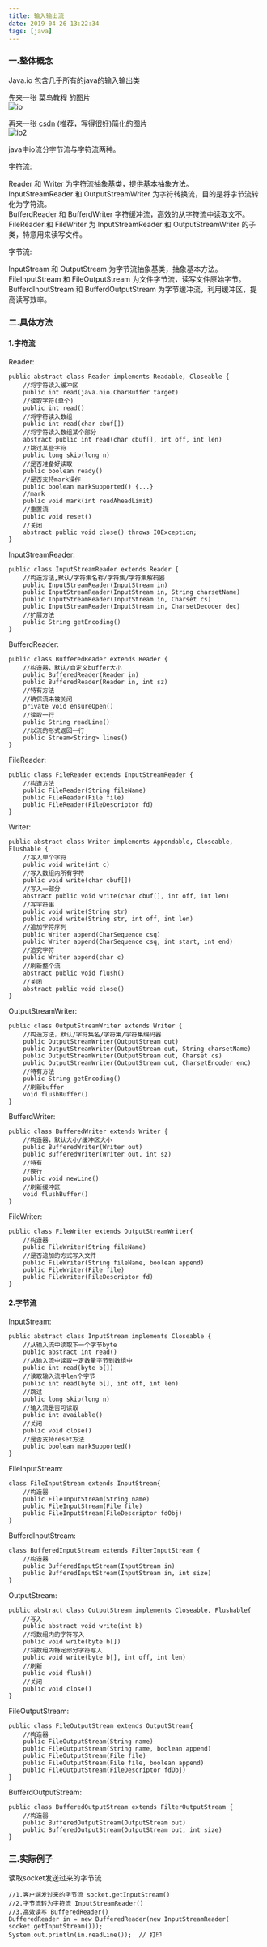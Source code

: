 ```yaml
---
title: 输入输出流
date: 2019-04-26 13:22:34
tags: [java]
---
```

### 一.整体概念
Java.io 包含几乎所有的java的输入输出类

先来一张 [菜鸟教程](http://www.runoob.com/java/java-files-io.html) 的图片<br>
![io](http://67.216.218.49:8000/file/blogs/java/io/iostream.png)

再来一张 [csdn](http://www.runoob.com/java/java-files-io.html) (推荐，写得很好)简化的图片<br>
![io2](http://67.216.218.49:8000/file/blogs/java/io/iostream2.png)

java中io流分字节流与字符流两种。

字符流:

Reader 和 Writer 为字符流抽象基类，提供基本抽象方法。<br>
InputStreamReader 和 OutputStreamWriter 为字符转换流，目的是将字节流转化为字符流。<br>
BufferdReader 和 BufferdWriter 字符缓冲流，高效的从字符流中读取文不。<br>
FileReader 和 FileWriter 为 InputStreamReader 和 OutputStreamWriter 的子类，特意用来读写文件。<br>

字节流:

InputStream 和 OutputStream 为字节流抽象基类，抽象基本方法。<br>
FileInputStream 和 FileOutputStream 为文件字节流，读写文件原始字节。<br>
BufferdInputStream 和 BufferdOutputStream 为字节缓冲流，利用缓冲区，提高读写效率。<br>

### 二.具体方法
#### 1.字符流

Reader:

```
public abstract class Reader implements Readable, Closeable {
    //将字符读入缓冲区
    public int read(java.nio.CharBuffer target)
    //读取字符(单个)
    public int read()
    //将字符读入数组
    public int read(char cbuf[])
    //将字符读入数组某个部分
    abstract public int read(char cbuf[], int off, int len)
    //跳过某些字符
    public long skip(long n)
    //是否准备好读取
    public boolean ready()
    //是否支持mark操作
    public boolean markSupported() {...}
    //mark
    public void mark(int readAheadLimit)
    //重置流
    public void reset()
    //关闭
    abstract public void close() throws IOException;
}
```

InputStreamReader:

```
public class InputStreamReader extends Reader {
    //构造方法,默认/字符集名称/字符集/字符集解码器
    public InputStreamReader(InputStream in)
    public InputStreamReader(InputStream in, String charsetName)
    public InputStreamReader(InputStream in, Charset cs)
    public InputStreamReader(InputStream in, CharsetDecoder dec)
    //扩展方法
    public String getEncoding()
}
```

BufferdReader:

```
public class BufferedReader extends Reader {
    //构造器，默认/自定义buffer大小
    public BufferedReader(Reader in)
    public BufferedReader(Reader in, int sz)
    //特有方法
    //确保流未被关闭
    private void ensureOpen()
    //读取一行
    public String readLine()
    //以流的形式返回一行
    public Stream<String> lines()
}
```

FileReader:

```
public class FileReader extends InputStreamReader {
    //构造方法
    public FileReader(String fileName)
    public FileReader(File file)
    public FileReader(FileDescriptor fd)
}
```

Writer:

```
public abstract class Writer implements Appendable, Closeable, Flushable {
    //写入单个字符
    public void write(int c)
    //写入数组内所有字符
    public void write(char cbuf[])
    //写入一部分
    abstract public void write(char cbuf[], int off, int len)
    //写字符串
    public void write(String str)
    public void write(String str, int off, int len)
    //追加字符序列
    public Writer append(CharSequence csq)
    public Writer append(CharSequence csq, int start, int end)
    //追究字符
    public Writer append(char c)
    //刷新整个流
    abstract public void flush()
    //关闭
    abstract public void close()
}
```

OutputStreamWriter:

```
public class OutputStreamWriter extends Writer {
    //构造方法，默认/字符集名/字符集/字符集编码器
    public OutputStreamWriter(OutputStream out)
    public OutputStreamWriter(OutputStream out, String charsetName)
    public OutputStreamWriter(OutputStream out, Charset cs)
    public OutputStreamWriter(OutputStream out, CharsetEncoder enc)
    //特有方法
    public String getEncoding()
    //刷新buffer
    void flushBuffer()
}
```

BufferdWriter:

```
public class BufferedWriter extends Writer {
    //构造器，默认大小/缓冲区大小
    public BufferedWriter(Writer out)
    public BufferedWriter(Writer out, int sz)
    //特有
    //换行
    public void newLine()
    //刷新缓冲区  
    void flushBuffer()
}
```

FileWriter:

```
public class FileWriter extends OutputStreamWriter{
    //构造器
    public FileWriter(String fileName)
    //是否追加的方式写入文件
    public FileWriter(String fileName, boolean append)
    public FileWriter(File file)
    public FileWriter(FileDescriptor fd)
}
```
#### 2.字节流
InputStream:

```
public abstract class InputStream implements Closeable {
    //从输入流中读取下一个字节byte
    public abstract int read()
    //从输入流中读取一定数量字节到数组中
    public int read(byte b[])
    //读取输入流中len个字节
    public int read(byte b[], int off, int len)
    //跳过
    public long skip(long n)
    //输入流是否可读取
    public int available()
    //关闭
    public void close()
    //是否支持reset方法
    public boolean markSupported()
}
```

FileInputStream:

```
class FileInputStream extends InputStream{
    //构造器
    public FileInputStream(String name)
    public FileInputStream(File file)
    public FileInputStream(FileDescriptor fdObj)
}
```

BufferdInputStream:

```
class BufferedInputStream extends FilterInputStream {
    //构造器
    public BufferedInputStream(InputStream in)
    public BufferedInputStream(InputStream in, int size)
}  
```

OutputStream:

```
public abstract class OutputStream implements Closeable, Flushable{
    //写入
    public abstract void write(int b)
    //将数组内的字符写入
    public void write(byte b[])
    //将数组内特定部分字符写入
    public void write(byte b[], int off, int len)
    //刷新
    public void flush()
    //关闭
    public void close()
}
```

FileOutputStream:

```
public class FileOutputStream extends OutputStream{
    //构造器
    public FileOutputStream(String name)
    public FileOutputStream(String name, boolean append)
    public FileOutputStream(File file)
    public FileOutputStream(File file, boolean append)
    public FileOutputStream(FileDescriptor fdObj)
}
```

BufferdOutputStream:

```
public class BufferedOutputStream extends FilterOutputStream {
    //构造器
    public BufferedOutputStream(OutputStream out)
    public BufferedOutputStream(OutputStream out, int size)
}
```
### 三.实际例子
读取socket发送过来的字节流

```
//1.客户端发过来的字节流 socket.getInputStream()
//2.字节流转为字符流 InputStreamReader()
//3.高效读写 BufferedReader()
BufferedReader in = new BufferedReader(new InputStreamReader(
socket.getInputStream()));
System.out.println(in.readLine());  // 打印
```
